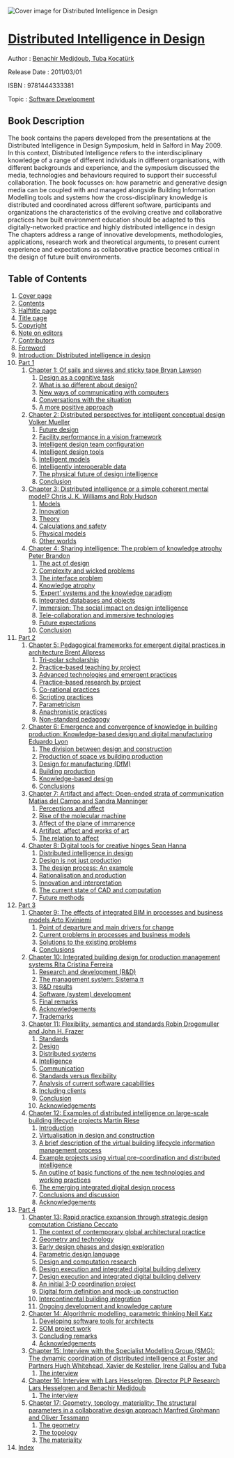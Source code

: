 ![Cover image for Distributed Intelligence in Design](https://imgdetail.ebookreading.net/cover/cover/software_development/EB9781444333381.jpg)

[Distributed Intelligence in Design](https://ebookreading.net/view/book/Distributed+Intelligence+in+Design-EB9781444333381_1.html "Distributed Intelligence in Design")
====================================================================================================================

Author : [Benachir Medjdoub](https://ebookreading.net/search/author/Benachir+Medjdoub),[ Tuba Kocatürk](https://ebookreading.net/search/author/+Tuba+Kocat%C3%BCrk)

Release Date : 2011/03/01

ISBN : 9781444333381

Topic : [Software Development](https://ebookreading.net/search/category/software-development)

Book Description
-----------------

The book contains the papers developed from the presentations at the Distributed Intelligence in Design Symposium, held in Salford in May 2009. In this context, Distributed Intelligence refers to the interdisciplinary knowledge of a range of different individuals in different organisations, with different backgrounds and experience, and the symposium discussed the media, technologies and behaviours required to support their successful collaboration.
The book focusses on:
how parametric and generative design media can be coupled with and managed alongside Building Information Modelling tools and systems
how the cross-disciplinary knowledge is distributed and coordinated across different software, participants and organizations
the characteristics of the evolving creative and collaborative practices
how built environment education should be adapted to this digitally-networked practice and highly distributed intelligence in design
The chapters address a range of innovative developments, methodologies, applications, research work and theoretical arguments, to present current experience and expectations as collaborative practice becomes critical in the design of future built environments.
              
Table of Contents
-----------------

1. [Cover page](https://ebookreading.net/view/book/Distributed+Intelligence+in+Design-EB9781444333381_1.html)
1. [Contents](https://ebookreading.net/view/book/Distributed+Intelligence+in+Design-EB9781444333381_2.html)
1. [Halftitle page](https://ebookreading.net/view/book/Distributed+Intelligence+in+Design-EB9781444333381_3.html)
1. [Title page](https://ebookreading.net/view/book/Distributed+Intelligence+in+Design-EB9781444333381_4.html)
1. [Copyright](https://ebookreading.net/view/book/Distributed+Intelligence+in+Design-EB9781444333381_5.html)
1. [Note on editors](https://ebookreading.net/view/book/Distributed+Intelligence+in+Design-EB9781444333381_6.html)
1. [Contributors](https://ebookreading.net/view/book/Distributed+Intelligence+in+Design-EB9781444333381_7.html)
1. [Foreword](https://ebookreading.net/view/book/Distributed+Intelligence+in+Design-EB9781444333381_8.html)
1. [Introduction: Distributed intelligence in design](https://ebookreading.net/view/book/Distributed+Intelligence+in+Design-EB9781444333381_9.html)
1. [Part 1](https://ebookreading.net/view/book/Distributed+Intelligence+in+Design-EB9781444333381_10.html)
    1. [Chapter 1: Of sails and sieves and sticky tape Bryan Lawson](https://ebookreading.net/view/book/Distributed+Intelligence+in+Design-EB9781444333381_11.html)
        1. [Design as a cognitive task](https://ebookreading.net/view/book/Distributed+Intelligence+in+Design-EB9781444333381_11.html#a001)
        1. [What is so different about design?](https://ebookreading.net/view/book/Distributed+Intelligence+in+Design-EB9781444333381_11.html#a002)
        1. [New ways of communicating with computers](https://ebookreading.net/view/book/Distributed+Intelligence+in+Design-EB9781444333381_11.html#a003)
        1. [Conversations with the situation](https://ebookreading.net/view/book/Distributed+Intelligence+in+Design-EB9781444333381_11.html#a004)
        1. [A more positive approach](https://ebookreading.net/view/book/Distributed+Intelligence+in+Design-EB9781444333381_11.html#a005)
    1. [Chapter 2: Distributed perspectives for intelligent conceptual design Volker Mueller](https://ebookreading.net/view/book/Distributed+Intelligence+in+Design-EB9781444333381_12.html)
        1. [Future design](https://ebookreading.net/view/book/Distributed+Intelligence+in+Design-EB9781444333381_12.html#a001)
        1. [Facility performance in a vision framework](https://ebookreading.net/view/book/Distributed+Intelligence+in+Design-EB9781444333381_12.html#a002)
        1. [Intelligent design team configuration](https://ebookreading.net/view/book/Distributed+Intelligence+in+Design-EB9781444333381_12.html#a003)
        1. [Intelligent design tools](https://ebookreading.net/view/book/Distributed+Intelligence+in+Design-EB9781444333381_12.html#a004)
        1. [Intelligent models](https://ebookreading.net/view/book/Distributed+Intelligence+in+Design-EB9781444333381_12.html#a005)
        1. [Intelligently interoperable data](https://ebookreading.net/view/book/Distributed+Intelligence+in+Design-EB9781444333381_12.html#a006)
        1. [The physical future of design intelligence](https://ebookreading.net/view/book/Distributed+Intelligence+in+Design-EB9781444333381_12.html#a007)
        1. [Conclusion](https://ebookreading.net/view/book/Distributed+Intelligence+in+Design-EB9781444333381_12.html#a008)
    1. [Chapter 3: Distributed intelligence or a simple coherent mental model? Chris J. K. Williams and Roly Hudson](https://ebookreading.net/view/book/Distributed+Intelligence+in+Design-EB9781444333381_13.html)
        1. [Models](https://ebookreading.net/view/book/Distributed+Intelligence+in+Design-EB9781444333381_13.html#a001)
        1. [Innovation](https://ebookreading.net/view/book/Distributed+Intelligence+in+Design-EB9781444333381_13.html#a002)
        1. [Theory](https://ebookreading.net/view/book/Distributed+Intelligence+in+Design-EB9781444333381_13.html#a003)
        1. [Calculations and safety](https://ebookreading.net/view/book/Distributed+Intelligence+in+Design-EB9781444333381_13.html#a004)
        1. [Physical models](https://ebookreading.net/view/book/Distributed+Intelligence+in+Design-EB9781444333381_13.html#a005)
        1. [Other worlds](https://ebookreading.net/view/book/Distributed+Intelligence+in+Design-EB9781444333381_13.html#a006)
    1. [Chapter 4: Sharing intelligence: The problem of knowledge atrophy Peter Brandon](https://ebookreading.net/view/book/Distributed+Intelligence+in+Design-EB9781444333381_14.html)
        1. [The act of design](https://ebookreading.net/view/book/Distributed+Intelligence+in+Design-EB9781444333381_14.html#a001)
        1. [Complexity and wicked problems](https://ebookreading.net/view/book/Distributed+Intelligence+in+Design-EB9781444333381_14.html#a002)
        1. [The interface problem](https://ebookreading.net/view/book/Distributed+Intelligence+in+Design-EB9781444333381_14.html#a003)
        1. [Knowledge atrophy](https://ebookreading.net/view/book/Distributed+Intelligence+in+Design-EB9781444333381_14.html#a004)
        1. [‘Expert’ systems and the knowledge paradigm](https://ebookreading.net/view/book/Distributed+Intelligence+in+Design-EB9781444333381_14.html#a005)
        1. [Integrated databases and objects](https://ebookreading.net/view/book/Distributed+Intelligence+in+Design-EB9781444333381_14.html#a006)
        1. [Immersion: The social impact on design intelligence](https://ebookreading.net/view/book/Distributed+Intelligence+in+Design-EB9781444333381_14.html#a007)
        1. [Tele-collaboration and immersive technologies](https://ebookreading.net/view/book/Distributed+Intelligence+in+Design-EB9781444333381_14.html#a008)
        1. [Future expectations](https://ebookreading.net/view/book/Distributed+Intelligence+in+Design-EB9781444333381_14.html#a009)
        1. [Conclusion](https://ebookreading.net/view/book/Distributed+Intelligence+in+Design-EB9781444333381_14.html#a0010)
1. [Part 2](https://ebookreading.net/view/book/Distributed+Intelligence+in+Design-EB9781444333381_15.html)
    1. [Chapter 5: Pedagogical frameworks for emergent digital practices in architecture Brent Allpress](https://ebookreading.net/view/book/Distributed+Intelligence+in+Design-EB9781444333381_16.html)
        1. [Tri-polar scholarship](https://ebookreading.net/view/book/Distributed+Intelligence+in+Design-EB9781444333381_16.html#a001)
        1. [Practice-based teaching by project](https://ebookreading.net/view/book/Distributed+Intelligence+in+Design-EB9781444333381_16.html#a002)
        1. [Advanced technologies and emergent practices](https://ebookreading.net/view/book/Distributed+Intelligence+in+Design-EB9781444333381_16.html#a003)
        1. [Practice-based research by project](https://ebookreading.net/view/book/Distributed+Intelligence+in+Design-EB9781444333381_16.html#a004)
        1. [Co-rational practices](https://ebookreading.net/view/book/Distributed+Intelligence+in+Design-EB9781444333381_16.html#a005)
        1. [Scripting practices](https://ebookreading.net/view/book/Distributed+Intelligence+in+Design-EB9781444333381_16.html#a006)
        1. [Parametricism](https://ebookreading.net/view/book/Distributed+Intelligence+in+Design-EB9781444333381_16.html#a007)
        1. [Anachronistic practices](https://ebookreading.net/view/book/Distributed+Intelligence+in+Design-EB9781444333381_16.html#a008)
        1. [Non-standard pedagogy](https://ebookreading.net/view/book/Distributed+Intelligence+in+Design-EB9781444333381_16.html#a009)
    1. [Chapter 6: Emergence and convergence of knowledge in building production: Knowledge-based design and digital manufacturing Eduardo Lyon](https://ebookreading.net/view/book/Distributed+Intelligence+in+Design-EB9781444333381_17.html)
        1. [The division between design and construction](https://ebookreading.net/view/book/Distributed+Intelligence+in+Design-EB9781444333381_17.html#a001)
        1. [Production of space vs building production](https://ebookreading.net/view/book/Distributed+Intelligence+in+Design-EB9781444333381_17.html#a002)
        1. [Design for manufacturing (DfM)](https://ebookreading.net/view/book/Distributed+Intelligence+in+Design-EB9781444333381_17.html#a003)
        1. [Building production](https://ebookreading.net/view/book/Distributed+Intelligence+in+Design-EB9781444333381_17.html#a004)
        1. [Knowledge-based design](https://ebookreading.net/view/book/Distributed+Intelligence+in+Design-EB9781444333381_17.html#a005)
        1. [Conclusions](https://ebookreading.net/view/book/Distributed+Intelligence+in+Design-EB9781444333381_17.html#a006)
    1. [Chapter 7: Artifact and affect: Open-ended strata of communication Matias del Campo and Sandra Manninger](https://ebookreading.net/view/book/Distributed+Intelligence+in+Design-EB9781444333381_18.html)
        1. [Perceptions and affect](https://ebookreading.net/view/book/Distributed+Intelligence+in+Design-EB9781444333381_18.html#a001)
        1. [Rise of the molecular machine](https://ebookreading.net/view/book/Distributed+Intelligence+in+Design-EB9781444333381_18.html#a002)
        1. [Affect of the plane of immanence](https://ebookreading.net/view/book/Distributed+Intelligence+in+Design-EB9781444333381_18.html#a003)
        1. [Artifact, affect and works of art](https://ebookreading.net/view/book/Distributed+Intelligence+in+Design-EB9781444333381_18.html#a004)
        1. [The relation to affect](https://ebookreading.net/view/book/Distributed+Intelligence+in+Design-EB9781444333381_18.html#a005)
    1. [Chapter 8: Digital tools for creative hinges Sean Hanna](https://ebookreading.net/view/book/Distributed+Intelligence+in+Design-EB9781444333381_19.html)
        1. [Distributed intelligence in design](https://ebookreading.net/view/book/Distributed+Intelligence+in+Design-EB9781444333381_19.html#a001)
        1. [Design is not just production](https://ebookreading.net/view/book/Distributed+Intelligence+in+Design-EB9781444333381_19.html#a002)
        1. [The design process: An example](https://ebookreading.net/view/book/Distributed+Intelligence+in+Design-EB9781444333381_19.html#a003)
        1. [Rationalisation and production](https://ebookreading.net/view/book/Distributed+Intelligence+in+Design-EB9781444333381_19.html#a004)
        1. [Innovation and interpretation](https://ebookreading.net/view/book/Distributed+Intelligence+in+Design-EB9781444333381_19.html#a005)
        1. [The current state of CAD and computation](https://ebookreading.net/view/book/Distributed+Intelligence+in+Design-EB9781444333381_19.html#a006)
        1. [Future methods](https://ebookreading.net/view/book/Distributed+Intelligence+in+Design-EB9781444333381_19.html#a007)
1. [Part 3](https://ebookreading.net/view/book/Distributed+Intelligence+in+Design-EB9781444333381_20.html)
    1. [Chapter 9: The effects of integrated BIM in processes and business models Arto Kiviniemi](https://ebookreading.net/view/book/Distributed+Intelligence+in+Design-EB9781444333381_21.html)
        1. [Point of departure and main drivers for change](https://ebookreading.net/view/book/Distributed+Intelligence+in+Design-EB9781444333381_21.html#a001)
        1. [Current problems in processes and business models](https://ebookreading.net/view/book/Distributed+Intelligence+in+Design-EB9781444333381_21.html#a002)
        1. [Solutions to the existing problems](https://ebookreading.net/view/book/Distributed+Intelligence+in+Design-EB9781444333381_21.html#a003)
        1. [Conclusions](https://ebookreading.net/view/book/Distributed+Intelligence+in+Design-EB9781444333381_21.html#a004)
    1. [Chapter 10: Integrated building design for production management systems Rita Cristina Ferreira](https://ebookreading.net/view/book/Distributed+Intelligence+in+Design-EB9781444333381_22.html)
        1. [Research and development (R&amp;D)](https://ebookreading.net/view/book/Distributed+Intelligence+in+Design-EB9781444333381_22.html#a001)
        1. [The management system: Sistema π](https://ebookreading.net/view/book/Distributed+Intelligence+in+Design-EB9781444333381_22.html#a002)
        1. [R&amp;D results](https://ebookreading.net/view/book/Distributed+Intelligence+in+Design-EB9781444333381_22.html#a003)
        1. [Software (system) development](https://ebookreading.net/view/book/Distributed+Intelligence+in+Design-EB9781444333381_22.html#a004)
        1. [Final remarks](https://ebookreading.net/view/book/Distributed+Intelligence+in+Design-EB9781444333381_22.html#a005)
        1. [Acknowledgements](https://ebookreading.net/view/book/Distributed+Intelligence+in+Design-EB9781444333381_22.html#a006)
        1. [Trademarks](https://ebookreading.net/view/book/Distributed+Intelligence+in+Design-EB9781444333381_22.html#a007)
    1. [Chapter 11: Flexibility, semantics and standards Robin Drogemuller and John H. Frazer](https://ebookreading.net/view/book/Distributed+Intelligence+in+Design-EB9781444333381_23.html)
        1. [Standards](https://ebookreading.net/view/book/Distributed+Intelligence+in+Design-EB9781444333381_23.html#a001)
        1. [Design](https://ebookreading.net/view/book/Distributed+Intelligence+in+Design-EB9781444333381_23.html#a002)
        1. [Distributed systems](https://ebookreading.net/view/book/Distributed+Intelligence+in+Design-EB9781444333381_23.html#a003)
        1. [Intelligence](https://ebookreading.net/view/book/Distributed+Intelligence+in+Design-EB9781444333381_23.html#a004)
        1. [Communication](https://ebookreading.net/view/book/Distributed+Intelligence+in+Design-EB9781444333381_23.html#a005)
        1. [Standards versus flexibility](https://ebookreading.net/view/book/Distributed+Intelligence+in+Design-EB9781444333381_23.html#a006)
        1. [Analysis of current software capabilities](https://ebookreading.net/view/book/Distributed+Intelligence+in+Design-EB9781444333381_23.html#a007)
        1. [Including clients](https://ebookreading.net/view/book/Distributed+Intelligence+in+Design-EB9781444333381_23.html#a008)
        1. [Conclusion](https://ebookreading.net/view/book/Distributed+Intelligence+in+Design-EB9781444333381_23.html#a009)
        1. [Acknowledgements](https://ebookreading.net/view/book/Distributed+Intelligence+in+Design-EB9781444333381_23.html#a0010)
    1. [Chapter 12: Examples of distributed intelligence on large-scale building lifecycle projects Martin Riese](https://ebookreading.net/view/book/Distributed+Intelligence+in+Design-EB9781444333381_24.html)
        1. [Introduction](https://ebookreading.net/view/book/Distributed+Intelligence+in+Design-EB9781444333381_24.html#a001)
        1. [Virtualisation in design and construction](https://ebookreading.net/view/book/Distributed+Intelligence+in+Design-EB9781444333381_24.html#a002)
        1. [A brief description of the virtual building lifecycle information management process](https://ebookreading.net/view/book/Distributed+Intelligence+in+Design-EB9781444333381_24.html#a003)
        1. [Example projects using virtual pre-coordination and distributed intelligence](https://ebookreading.net/view/book/Distributed+Intelligence+in+Design-EB9781444333381_24.html#a004)
        1. [An outline of basic functions of the new technologies and working practices](https://ebookreading.net/view/book/Distributed+Intelligence+in+Design-EB9781444333381_24.html#a005)
        1. [The emerging integrated digital design process](https://ebookreading.net/view/book/Distributed+Intelligence+in+Design-EB9781444333381_24.html#a006)
        1. [Conclusions and discussion](https://ebookreading.net/view/book/Distributed+Intelligence+in+Design-EB9781444333381_24.html#a007)
        1. [Acknowledgements](https://ebookreading.net/view/book/Distributed+Intelligence+in+Design-EB9781444333381_24.html#a008)
1. [Part 4](https://ebookreading.net/view/book/Distributed+Intelligence+in+Design-EB9781444333381_25.html)
    1. [Chapter 13: Rapid practice expansion through strategic design computation Cristiano Ceccato](https://ebookreading.net/view/book/Distributed+Intelligence+in+Design-EB9781444333381_26.html)
        1. [The context of contemporary global architectural practice](https://ebookreading.net/view/book/Distributed+Intelligence+in+Design-EB9781444333381_26.html#a001)
        1. [Geometry and technology](https://ebookreading.net/view/book/Distributed+Intelligence+in+Design-EB9781444333381_26.html#a002)
        1. [Early design phases and design exploration](https://ebookreading.net/view/book/Distributed+Intelligence+in+Design-EB9781444333381_26.html#a003)
        1. [Parametric design language](https://ebookreading.net/view/book/Distributed+Intelligence+in+Design-EB9781444333381_26.html#a004)
        1. [Design and computation research](https://ebookreading.net/view/book/Distributed+Intelligence+in+Design-EB9781444333381_26.html#a005)
        1. [Design execution and integrated digital building delivery](https://ebookreading.net/view/book/Distributed+Intelligence+in+Design-EB9781444333381_26.html#a006)
        1. [Design execution and integrated digital building delivery](https://ebookreading.net/view/book/Distributed+Intelligence+in+Design-EB9781444333381_26.html#a007)
        1. [An initial 3-D coordination project](https://ebookreading.net/view/book/Distributed+Intelligence+in+Design-EB9781444333381_26.html#a008)
        1. [Digital form definition and mock-up construction](https://ebookreading.net/view/book/Distributed+Intelligence+in+Design-EB9781444333381_26.html#a009)
        1. [Intercontinental building integration](https://ebookreading.net/view/book/Distributed+Intelligence+in+Design-EB9781444333381_26.html#a0010)
        1. [Ongoing development and knowledge capture](https://ebookreading.net/view/book/Distributed+Intelligence+in+Design-EB9781444333381_26.html#a0011)
    1. [Chapter 14: Algorithmic modelling, parametric thinking Neil Katz](https://ebookreading.net/view/book/Distributed+Intelligence+in+Design-EB9781444333381_27.html)
        1. [Developing software tools for architects](https://ebookreading.net/view/book/Distributed+Intelligence+in+Design-EB9781444333381_27.html#a001)
        1. [SOM project work](https://ebookreading.net/view/book/Distributed+Intelligence+in+Design-EB9781444333381_27.html#a002)
        1. [Concluding remarks](https://ebookreading.net/view/book/Distributed+Intelligence+in+Design-EB9781444333381_27.html#a003)
        1. [Acknowledgements](https://ebookreading.net/view/book/Distributed+Intelligence+in+Design-EB9781444333381_27.html#a004)
    1. [Chapter 15: Interview with the Specialist Modelling Group (SMG): The dynamic coordination of distributed intelligence at Foster and Partners Hugh Whitehead, Xavier de Kestelier, Irene Gallou and Tuba ](https://ebookreading.net/view/book/Distributed+Intelligence+in+Design-EB9781444333381_28.html)
        1. [The interview](https://ebookreading.net/view/book/Distributed+Intelligence+in+Design-EB9781444333381_28.html#a001)
    1. [Chapter 16: Interview with Lars Hesselgren, Director PLP Research Lars Hesselgren and Benachir Medjdoub](https://ebookreading.net/view/book/Distributed+Intelligence+in+Design-EB9781444333381_29.html)
        1. [The interview](https://ebookreading.net/view/book/Distributed+Intelligence+in+Design-EB9781444333381_29.html#a001)
    1. [Chapter 17: Geometry, topology, materiality: The structural parameters in a collaborative design approach Manfred Grohmann and Oliver Tessmann](https://ebookreading.net/view/book/Distributed+Intelligence+in+Design-EB9781444333381_30.html)
        1. [The geometry](https://ebookreading.net/view/book/Distributed+Intelligence+in+Design-EB9781444333381_30.html#a001)
        1. [The topology](https://ebookreading.net/view/book/Distributed+Intelligence+in+Design-EB9781444333381_30.html#a002)
        1. [The materiality](https://ebookreading.net/view/book/Distributed+Intelligence+in+Design-EB9781444333381_30.html#a003)
1. [Index](https://ebookreading.net/view/book/Distributed+Intelligence+in+Design-EB9781444333381_31.html)
